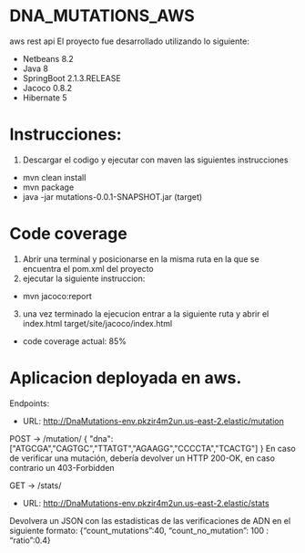 # DNA_MUTATIONS_AWS
aws rest api 
El proyecto fue desarrollado utilizando lo siguiente:
 - Netbeans 8.2
 - Java 8
 - SpringBoot 2.1.3.RELEASE
 - Jacoco 0.8.2
 - Hibernate 5
 
# Instrucciones:

1. Descargar el codigo y ejecutar con maven las siguientes instrucciones
  - mvn clean install
  - mvn package  
  - java -jar mutations-0.0.1-SNAPSHOT.jar (target)

# Code coverage

1. Abrir una terminal y posicionarse  en la misma ruta en la que se encuentra el pom.xml del proyecto
2. ejecutar la siguiente instruccion:
  - mvn jacoco:report
3. una vez terminado la ejecucion entrar a la siguiente ruta y abrir el index.html  target/site/jacoco/index.html 

- code coverage actual: 85%

# Aplicacion deployada en aws.

Endpoints:
 - URL: http://DnaMutations-env.pkzir4m2un.us-east-2.elastic/mutation

POST → /mutation/
{
"dna":["ATGCGA","CAGTGC","TTATGT","AGAAGG","CCCCTA","TCACTG"]
}
En caso de verificar una mutación, debería devolver un HTTP 200-OK, en caso contrario un 403-Forbidden

GET → /stats/

 - URL: http://DnaMutations-env.pkzir4m2un.us-east-2.elastic/stats
 
 Devolvera un JSON con las estadísticas de las verificaciones de ADN en el siguiente formato:
   {“count_mutations”:40, “count_no_mutation”: 100 : “ratio”:0.4}
 
